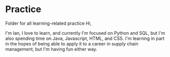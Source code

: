# Practice
Folder for all learning-related practice
Hi,

I'm Ian, I love to learn, and currently I'm focused on Python and SQL, but I'm also
spending time on Java, Javascript, HTML, and CSS. I'm learning in part in the hopes
of being able to apply it to a career in supply chain management, but I'm having fun
either way.
